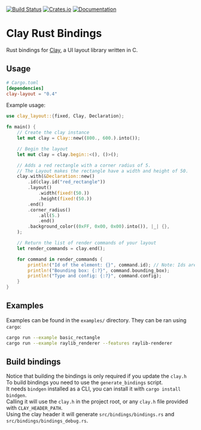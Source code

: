 [![Build Status](https://github.com/clay-ui-rs/clay/actions/workflows/ci.yaml/badge.svg)](https://github.com/clay-ui-rs/clay/actions?workflow=Rust%20CI)
[![Crates.io](https://img.shields.io/crates/v/clay-layout.svg)](https://crates.io/crates/clay-layout)
[![Documentation](https://docs.rs/clay-layout/badge.svg)](https://docs.rs/clay-layout)

# Clay Rust Bindings

Rust bindings for [Clay](https://github.com/nicbarker/clay), a UI layout library written in C.

Usage
-----

```toml
# Cargo.toml
[dependencies]
clay-layout = "0.4"
```

Example usage:

```rust
use clay_layout::{fixed, Clay, Declaration};

fn main() {
    // Create the clay instance
    let mut clay = Clay::new((800., 600.).into());

    // Begin the layout
    let mut clay = clay.begin::<(), ()>();

    // Adds a red rectangle with a corner radius of 5.
    // The Layout makes the rectangle have a width and height of 50.
    clay.with(&Declaration::new()
        .id(clay.id("red_rectangle"))
        .layout()
            .width(fixed!(50.))
            .height(fixed!(50.))
        .end()
        .corner_radius()
            .all(5.)
            .end()
        .background_color((0xFF, 0x00, 0x00).into()), |_| {},
    );

    // Return the list of render commands of your layout
    let render_commands = clay.end();

    for command in render_commands {
        println!("Id of the element: {}", command.id); // Note: Ids are in fact numbers generated by Clay
        println!("Bounding box: {:?}", command.bounding_box);
        println!("Type and config: {:?}", command.config);
    }
}
```

## Examples

Examples can be found in the `examples/` directory. They can be ran using `cargo`:

```sh
cargo run --example basic_rectangle
cargo run --example raylib_renderer --features raylib-renderer
```

## Build bindings

Notice that building the bindings is only required if you update the `clay.h` \
To build bindings you need to use the `generate_bindings` script. \
It needs `bindgen` installed as a CLI, you can install it with `cargo install bindgen`. \
Calling it will use the `clay.h` in the project root, or any `clay.h` file provided with `CLAY_HEADER_PATH`. \
Using the clay header it will generate `src/bindings/bindings.rs` and `src/bindings/bindings_debug.rs`.
